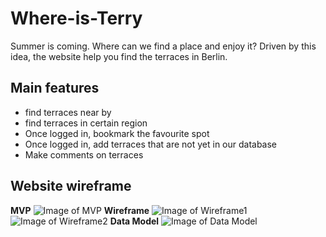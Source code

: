 # Where-is-Terry
Summer is coming. Where can we find a place and enjoy it? Driven by this idea, the website help you find the terraces in Berlin. 

## Main features
* find terraces near by
* find terraces in certain region
* Once logged in, bookmark the favourite spot
* Once logged in, add terraces that are not yet in our database
* Make comments on terraces

## Website wireframe
**MVP**
![Image of MVP](https://lh3.googleusercontent.com/eW7ri2dE2YhJMmun5lG2McR9exMFQ1mvwPe3-ZDuCPImoP7vzoJNY0r8ztVM7BngKWtTJA74PH2Hv1ZzyzBwBRmp6CZghEz83FNDQ3zZnTxLpjGClSLFHGgc0vvh4xMufQJohTMpoPpiDtFTJQO2znrD8ODe8XtroJ-bzPUSilo4n-OjmczGnkVaoBsDjIomLALVw53VLLKTnxZNIrUOgkvaY5b-R-715RoqQ_7cRsmrzeD60rLogCLKpe8pt4unlxUlIKS2FNiYOgPG5ziCajYOfhSpBrEnN_rs_fvDLC1Fni7_hrU0CfiejzrP_JCbGBFM3-8a3al5xVhFOwZ8v5vANZlmxv1dXL4CB_QZQyKiENvIJvToV_itbTPcS1lRkQeuM0Jwqs_3DUpIzDr_rz80OcQvtgKnHobI6vUuHWGyf1QC4cQTSqmkwP-cp2Q9_VgMV8SqodF32T1SmE3gypn87owAKvs7FKCBfi2itqUroB5rCXQWQjH6DTJJsmTAVBbboj5zTqcZeK-f0SbYbMWbSKdUphL8TmZpITd6jdjQyJJ4biTQl5-b73pKbiF0HR8NMWAv3NO3u5-5sgKECWukrtueyi7m74WQg8I=w1040-h779-no)
**Wireframe**
![Image of Wireframe1](https://lh3.googleusercontent.com/PwLvuybb16RKkcQ9scM0RcB-8wxP7CkkaQ2skjclwy8Q4V8pSkVTrl-wU_KrdQ9xfVDVFmiJYOXhcmSHVj4w7TGb1yE0d4IwokVYDWlU3zx2SEd_hfGcH8r9Z4DyiSEWTLJanuvFJbkwOxmt78j3nrgdto7yG0EGyy1xg72HRbI4uNS5w6lj4R6wfOLC7mi0ZeT-g-8Vig8rdvtT-o08EiGgHQJsckGyJ_r_Q3EvFd8rZj1UR2EJbSXlBWVrRDFSnzfvN5dzOtQYa2uAOYFHUHEajqSRL5QMG0c_xJY105BrwqyCI5oPvdcshWH_Yz-wpLF1vRKchxXCorJ4D053Hym-R8fwFeoU18Cl3-TuLrYbtzWdKS-SHD4If8D2Ajv-2YrJniYmnYenI-l6CjM4qdrgKaJKwO_9fobAZSnaCI9dtVKjQctczw93PaqVdWPAycQQ3jWfTvz9zZT7VmDcK9bO0xpPM5aVP7ksuDZW52QYYPkHcHMWJDFO_mzOCdCRrCxX8DA5Urd1pTrO10sDsriXR-Cp3tq4nVCnhcUoG8855mYea7cjmAOGGm8-qozASYViKLx3q6Ap7MIw8Gt09RIMWlVKEls-PYMIKfE=w1040-h779-no)
![Image of Wireframe2](https://lh3.googleusercontent.com/TPBambdqfqBYOp02BVrTFORaHOsaIDwvz2fsUpura4YIVzjjJLv4pMTXMXeiudX7_7m8v5xFlQ1KSxL3fLLpsMdNp3P4jl0WCFqV2fkT26iC2JIfGVSSuSosMNt5L6BJaSt4cQcP7cqJc6d5tpzt1vGJ5nHQ0Pu2lVxtDcL4ubfw-6ZBiF1NIw7POlcklVIojZBLDC2O5B7gDlTPrH5lzOkYxTmRkHY65RB5dpCZJC-pDXvcQACqtSZZC01PLI5_XsDRM7D6sWqM9-9ETzEBRNMos2zcDugTuooI2yXYihnR9U4tECCLEGLIcriOYgaRJGx_Iv6m8nv17cGmimPa_mVlh_kMHyhQ4VVPbUqp5rgILK1FEhwKN0exUTUl2n65x2XCVYyz24uD_HpwH-RCp3IZGsX3jD6MefgQiYUu86xVeghzX3gTFyuoLY3VXQMds1hmjcH2XO9nuVJI0VexPjifmoRpR-nUfL5M-3QnZWqvwlBqZoAWVycS9MtDYPWH3e47uxzj27or7llzmuUyZfQBCDUuU83g64TtUQY-o-si0g3uhmeVLqw0lAMadol6qRGsNc8UooLBL8V1taW-c0zZBcakJAQ5_QC7rik=w1040-h779-no)
**Data Model**
![Image of Data Model](https://lh3.googleusercontent.com/l7CHW2XZAOsvJ5J4PxQows6ZZazlBGuF32i6DbUk6zHcqS9EASbvrkGjSWwkN1eE5yusRKRdCCs1KG9wKRgNmWnNxJXLl4tZvABy8hmXqHPlj_inRG0Yl65iCO9mo9VDCtRTjB0VoaN9ter2o2-LI5_5q4ufclkBqgkJsa6PRyMI1KIDdAvdyPbjVBsMJGaRozeGh_zctaQyrzd-nVvm2FU3-p11CJ3psAoDbsuxV7xqOtIZgVqXhYH1oaaYzN2oKYAejPCXh5KyMIoNC0D3RIcpmNwwz3vfqVz-URmArJI7AXCnTUGE_K7DUHTUsCV56PmY-t9HbT5O68mAEquHfZwW_8HWlveHo2XrTuMP4OFDIHvxmbOlKZrs5s1LwkjTO2xdCBPkmZErvDcSpV6_-y7rXSKn9ZizNUD0TJqE8oSrTTGLZ1tL091Oj3t7Wmewm3GLTlrMgyAVkmLOiHeePD6f5z3ACxNjUBIRQgedOLbrnaIwBnwazoa5zYcY1IHuaATwYgySg5UeX2loe707sxFD5_ISAatdAeIVbODxR6cakcvpuVlyG_8CLyya1eU4zPFs9FbfUKaF5HV65ScgduFq_VKnq_0KuajQRWU=w585-h779-no)

